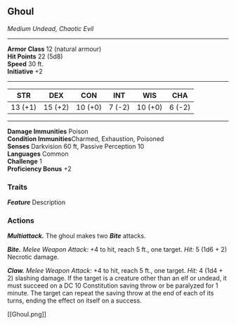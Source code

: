 <div class="statblock">
<h2>Ghoul</h2>
<em>Medium Undead, Chaotic Evil</em>
<hr>
<strong>Armor Class</strong> 12 (natural armour)
<br>
<strong>Hit Points</strong> 22 (5d8)
<br>
<strong>Speed</strong> 30 ft.
<br>
<strong>Initiative</strong> +2
<hr>
<table class="ability-table">
  <thead>
    <tr>
      <th>STR</th>
      <th>DEX</th>
      <th>CON</th>
      <th>INT</th>
      <th>WIS</th>
      <th>CHA</th>
    </tr>
  </thead>
  <tbody>
    <tr>
      <td>13 (+1)</td>
      <td>15 (+2)</td>
      <td>10 (+0)</td>
      <td>7 (-2)</td>
      <td>10 (+0)</td>
      <td>6 (-2)</td>
    </tr>
  </tbody>
</table>
<hr>
<strong>Damage Immunities</strong> Poison <br>
<strong>Condition Immunities</strong>Charmed, Exhaustion, Poisoned <br>
<strong>Senses</strong> Darkvision 60 ft, Passive Perception 10<br>
<strong>Languages</strong> Common<br>
<strong>Challenge</strong> 1<br>
<strong>Proficiency Bonus</strong> +2<br>
<h3>Traits</h3>
<p><strong><em>Feature</em></strong> Description</p>
<h3>Actions</h3>
<p><strong><em>Multiattack.</em></strong> The ghoul makes two <strong><em>Bite</em></strong> attacks.</p>
<p><strong><em>Bite.</em></strong> <em>Melee Weapon Attack:</em> +4 to hit, reach 5 ft., one target. <em>Hit:</em> 5 (1d6 + 2) Necrotic damage.</p>
<p><strong><em>Claw.</em></strong> <em>Melee Weapon Attack:</em> +4 to hit, reach 5 ft., one target. <em>Hit:</em> 4 (1d4 + 2) slashing damage. If the target is a creature other than an elf or undead, it must succeed on a DC 10 Constitution saving throw or be paralyzed for 1 minute. The target can repeat the saving throw at the end of each of its turns, ending the effect on itself on a success.</p>
</div>

[[Ghoul.png]]